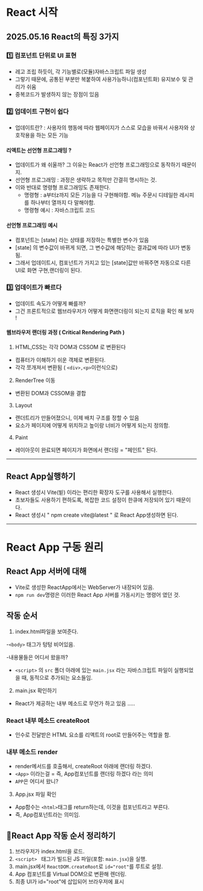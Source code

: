 # React 시작

## 2025.05.16 React의 특징 3가지

### 1️⃣ 컴포넌트 단위로 UI 표현

- 레고 조립 하듯이, 각 기능별로(모듈)자바스크립트 파일 생성
- 그렇기 때문에, 공통된 부분만 복붙하여 사용가능하니(컴포넌트화) 유지보수 및 관리가 쉬움
- 중복코드가 발생하지 않는 장점이 있음

### 2️⃣ 업데이트 구현이 쉽다

- 업데이트란? : 사용자의 행동에 따라 웹페이지가 스스로 모습을 바꿔서 사용자와 상호작용을 하는 모든 기능

#### 리액트는 선언형 프로그래밍 ?

- 업데이트가 왜 쉬울까? 그 이유는 React가 선언형 프로그래밍으로 동작하기 때문이지.
- 선언형 프로그래밍 : 과정은 생략하고 목적만 간결히 명시하는 것.
- 이와 반대로 명령형 프로그래밍도 존재한다.
  - 명령형 : a부터z까지 모든 기능을 다 구현해야함. 메뉴 주문시 디테일한 레시피를 하나부터 열까지 다 말해야함.
  - 명령형 예시 : 자바스크립트 코드

#### 선언형 프로그래밍 예시

- 컴포넌트는 [state] 라는 상태를 저장하는 특별한 변수가 있음
- [state] 의 변수값이 바뀌게 되면, 그 변수값에 해당하는 결과값에 따라 UI가 변동됨.
- 그래서 업데이트시, 컴포넌트가 가지고 있는 [state]값만 바꿔주면 자동으로 다른 UI로 화면 구현,랜더링이 된다.

### 3️⃣ 업데이트가 빠르다

- 업데이트 속도가 어떻게 빠를까?
- 그건 프론트적으로 웹브라우저가 어떻게 화면랜더링이 되는지 로직을 확인 해 보자 !

#### 웹브라우저 랜더링 과정 ( Critical Rendering Path )

1. HTML,CSS는 각각 DOM과 CSSOM 로 변환된다

- 컴퓨터가 이해하기 쉬운 객체로 변환된다.
- 각각 쪼개져서 변환됨 ( `<div>,<p>`이런식으로)

2. RenderTree 이동

- 변환된 DOM과 CSSOM을 결합

3. Layout

- 랜더트리가 만들어졌으니, 이제 배치 구조를 정할 수 있음
- 요소가 페이지에 어떻게 위치하고 높이랑 너비가 어떻게 되는지 정의함.

4. Paint

- 레이아웃이 완료되면 페이지가 화면에서 랜더링 = "페인트" 된다.

---

## React App실행하기

- React 생성시 Vite(빝) 이라는 편리한 확장자 도구를 사용해서 실행한다.
- 초보자들도 사용하기 편하도록, 복잡한 코드 설정이 한큐에 저장되어 있기 때문이다.
- React 생성시 " npm create vite@latest " 로 React App생성하면 된다.

---

# React App 구동 원리

## React App 서버에 대해

- Vite로 생성한 ReactApp에서는 WebServer가 내장되어 있음.
- `npm run dev`명령은 이러한 React App 서버를 가동시키는 명령어 였던 것.

## 작동 순서

1. index.html파일을 보여준다.

-`<body>` 태그가 텅텅 비어있음.

-내용물들은 어디서 왔을까?

- `<script>` 의 `src` 폴더 아래에 있는 `main.jsx` 라는 자바스크립트 파일이 실행되었을 때, 동적으로 추가되는 요소들임.

2. main.jsx 확인하기

- React가 제공하는 내부 메소드로 무언가 하고 있음 .....

### React 내부 메소드 createRoot

- 인수로 전달받은 HTML 요소를 리액트의 root로 만들어주는 역할을 함.

### 내부 메소드 render

- render메서드를 호출해서, createRoot 아래에 랜더링 하겠다.
- `<App>` 이라는걸 = 즉, App컴포넌트를 랜더링 하겠다 라는 의미
- `APP`은 어디서 왔니?

3. App.jsx 파일 확인

- App함수는 `<html>`태그를 return하는데, 이것을 컴포넌트라고 부른다.
- 즉, App컴포넌트라는 의미임.

## 💫React App 작동 순서 정리하기

1. 브라우저가 index.html을 로드.
2. `<script> ` 태그가 빌드된 JS 파일(포함: `main.jsx`)을 실행.
3. main.jsx에서 `ReactDOM.createRoot`로 `id="root"`를 루트로 설정.
4. App 컴포넌트를 Virtual DOM으로 변환해 렌더링.
5. 최종 UI가 id="root"에 삽입되어 브라우저에 표시
